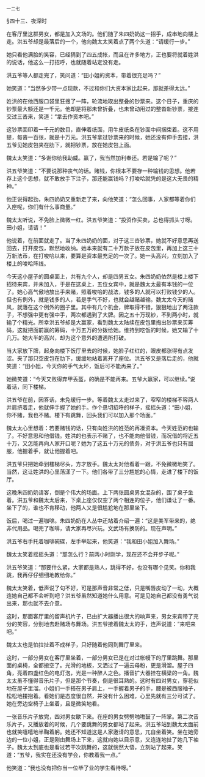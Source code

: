     一二七 

   §四十三、夜深时

   在客厅里这群男女，都是加入文场的。他们随了朱四奶奶这一招手，成串地向楼上走。洪五爷却是最落后的一个，他向魏太太笑着点了两个头道：“请缓行一步。”

   她只看他满脸的笑容，已经猜到了四五成帐，而且在许多地方，正也要将就着姓洪的说话，他这么一打招呼，也就随着站定没有走。

   洪五爷等人都走完了，笑问道：“田小姐的资本，带着很充足吗？”

   她笑道：“当然多少带一点现款，不过和你们大资本家比起来，那就差得太远。”

   姓洪的在他西服口袋里狂搜了一阵，轮流地取出整叠的钞票来。这个日子，重庆的钞票最大额还是一千元。他却是将那未曾折叠，也未曾动用过的整沓新钞票，接连交过三沓来，笑道：“拿去作资本吧。”

   这钞票面印着一千元的数目，直伸着纸面，用牛皮纸条在钞面中间捆束着。这不用提，每沓一百张，就是十万元。洪五爷拿过钞票来的时候，她还没有伸手去接，洪五爷见她皮包夹在肋下，就把钞票，放在她皮包上面。

   魏太太笑道：“多谢你给我助威。赢了，我当然加利奉还。若是输了呢？”

   洪五爷笑道：“不要说那种丧气的话。赌钱，你根本不要存一种输钱的思想。他若存上这个思想，就不敢放手下注子，那还能赢钱吗？打唆哈就凭的是这大无畏的精神。”

   他正说得起劲，朱四奶奶又重新走了来，向他笑道：“怎么回事，人家都等着你们入座呢，你们有什么事商量。”

   魏太太听说，不免脸上微微一红。洪五爷笑道：“投资作买卖，总也得抓头寸呀。田小姐，请请！”

   他说着，在前面就走了。当了朱四奶奶的面，对于这三沓钞票，她就不好意思再送回去，打开皮包，默然地收纳。她本来就有二十万款子放在皮包里，再加上这三十万新法币，在打唆哈以来，要算是资本最充足的一次了。她一头高兴，立刻加入了楼上的唆哈阵线。

   今天这小屋子的圆桌面上，共有九个人，却是四男五女。朱四奶奶依然是楼上楼下招待来宾，并未加入，于是在这桌上，五位女宾中，就是魏太太最有本钱的一位了。她心高气傲地放出手来赌，照着唆哈的战法，钱多的人就可以打败钱少的人。但也有例外，就是钱多的人，若是手气不好，也就会越赌越输。魏太太今天的赌风，就落在这个例外的圈子里。其中有几个机会，牌取得不错，狠狠地出了两注款子，不想强中更有强中手，两次都遇到了大牌。因之五十万现钞，不到两小时，就输了个精光。所幸洪五爷却是大赢家，看到魏太太陆续在皮包里掏出钞票来买筹码，这就把面前赢的筹码，十万五万的分拨给她。维持到吃饭的时候，她又输了十几万。她大半的高兴，却为这个意外的遭遇所打破。

   当大家放下牌，起身向楼下饭厅里去的时候，她脸子红红的，眼皮都涨得有点发涩。夹了那只空皮包在肋下，缓缓地站着离开了座位。洪五爷又是落后走的，他就笑道：“田小姐，今天你的手气太坏，饭后可不能再来了。”

   她微笑道：“今天又败得弃甲丢盔，的确是不能再来。五爷大赢家，可以继续。”说着话，同下楼梯。

   洪五爷在前，因答话，未免缓行一步。等着魏太太走过来了，窄窄的楼梯不容两人并肩挤着走，他就伸手握了她的手。作个恳切招呼的样子，摇摇头道：“田小姐，你不赌，我也不赌。楼下有跳舞，回头我们可以加入那个场面。”

   魏太太心里想着：若要赌钱的话，只有向姓洪的姓范的再凑资本。今天姓范的也输了。不好意思和他借钱。姓洪的也表示不赌了，也不能向他借钱，而况借的将近五十万，又怎能再向人家开口呢？她为了这五十万元的债务，对于洪五爷也只有屈服，他握着手，就让他握着吧。

   洪五爷只把她牵到楼梯尽头，方才放手。魏太太对他看着一跟，不免微微地笑了。当然，这让姓洪的心里荡漾了一下。他们各带了三分尴尬的心情，走进了楼下的饭厅。

   这晚朱四奶奶请客，倒是个伟大的场面。上下两张圆桌男女混杂的，围了桌子坐着。洪五爷和魏太太后来，下桌上座仅仅空了两个相连的位子，他们谦让了一番。坐下了的，谁也不肯移动，他两人又是很尴尬地在那里坐下。

   饭后，喝过一遍咖啡。朱四奶奶在人丛中还站着介绍一遍：“这是美军带来的，绝非代用品。喝完了咖啡，请大家再尽兴玩。文武场有换防的。现在声明。”

   洪五爷右手托着咖啡碗碟，左手举起来，他笑道：“我和田小姐加入舞场。”

   魏太太笑着摇摇头道：“那怎么行？前两小时刚学，现在还不会开步子呢。”

   洪五爷笑道：“那要什么紧，大家都是熟人，跳得不好，也没有哪个见笑。你和我跳，我再仔仔细细地教给你。”

   魏太太笑着，低声说了句不好，可是那声音非常之低，只是嘴唇皮动了一动，大概连她自己都不会听到吧？洪五爷虽然知道她什么用意。可是见她自己都没有勇气说出来，那也就不去介意。

   这时，那面客厅里的留声机片子，已由扩大器播出很大的响声来，男女来宾带了充分的笑容，分别地去赴赌场与舞场。洪五爷接着魏太太的手，连声说道：“来吧来吧。”

   魏太太也是怕拉扯着不成样子，只好随着他同到舞厅里来。

   这时，一部分男女在客厅里坐着，一部分男女已是在对过帐幔下的厅里跳舞。那里面的桌椅，全都搬空了。光滑的地板，又洒过了一遍云母粉，更是滑溜。屋子四角，亮着四盏红色的电灯泡，光是一种醉人之色。播音扩大器挂在横梁的一角。魏太太虽不懂得音乐片子，但是那个节奏，倒是很耳熟的。这时有四对男女，穿花似地在屋子里溜。小姐们一手搭在男子肩上，一手握着男子的手，腰是被西服袖子，松松地搂抱着。看她们是态度很自然，并没有什么困难，心里先就有三分可试了。她在旁边空椅子上坐着，且是微笑地看。

   一张音乐片子放完，四对男女歇下来。在座的男女劈劈啪啪鼓了一阵掌。第二次音乐片子，又播放着的时候，几个要跳舞的男女都站了起来。洪五爷站到魏太太面前也就笑嘻嘻地半鞠着躬。她还不知道这是人家邀请的意思，兀自坐着笑。坐在她旁边的一位小姐，正是刚由舞场上下来，这就向她以目示意，又连连地扯了她几下袖子。魏太太到底也是看过若干次跳舞的，这就恍然大悟，立刻站了起来。笑道：“五爷，我实在还没有学会，你教着我一点。”

   他笑道：“我也没有把你当一位毕了业的学生看待呀。”


